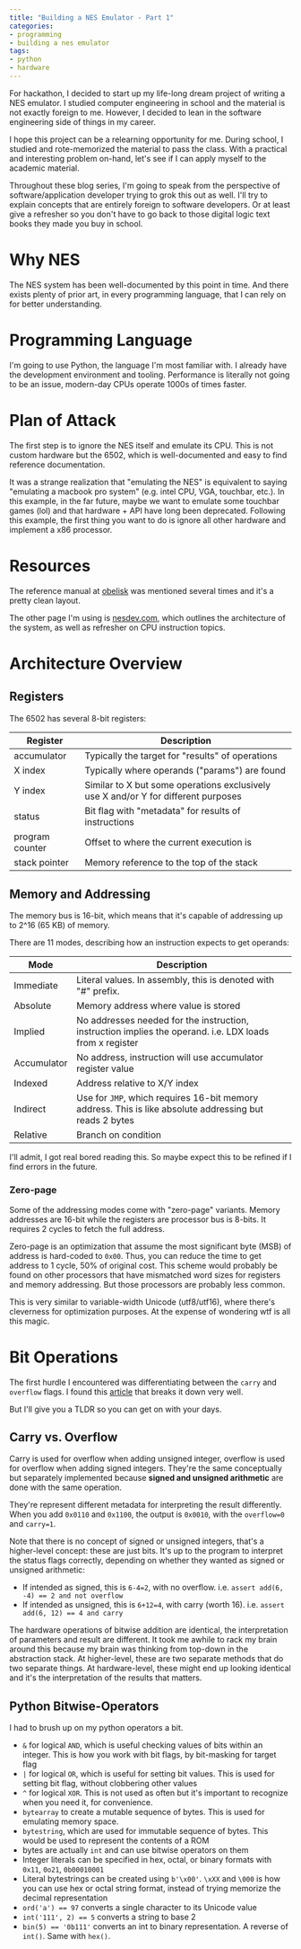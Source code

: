 ```yaml
---
title: "Building a NES Emulator - Part 1"
categories:
- programming
- building a nes emulator
tags:
- python
- hardware
---
```


For hackathon, I decided to start up my life-long dream project of writing a NES emulator.
I studied computer engineering in school and the material is not exactly foreign to me.
However, I decided to lean in the software engineering side of things in my career.

I hope this project can be a relearning opportunity for me.
During school, I studied and rote-memorized the material to pass the class.
With a practical and interesting problem on-hand, let's see if I can apply myself to the academic material.

Throughout these blog series, I'm going to speak from the perspective of software/application developer trying to grok
this out as well.
I'll try to explain concepts that are entirely foreign to software developers.
Or at least give a refresher so you don't have to go back to those digital logic text books they made you buy in school.

# Why NES

The NES system has been well-documented by this point in time.
And there exists plenty of prior art, in every programming language, that I can rely on for better understanding.

# Programming Language

I'm going to use Python, the language I'm most familiar with.
I already have the development environment and tooling.
Performance is literally not going to be an issue, modern-day CPUs operate 1000s of times faster.

# Plan of Attack

The first step is to ignore the NES itself and emulate its CPU.
This is not custom hardware but the 6502, which is well-documented and easy to find reference documentation.

It was a strange realization that "emulating the NES" is equivalent to saying "emulating a macbook pro system" (e.g.
intel CPU, VGA, touchbar, etc.).
In this example, in the far future, maybe we want to emulate some touchbar games (lol) and that hardware + API have
long been deprecated.
Following this example, the first thing you want to do is ignore all other hardware and implement a x86 processor.

# Resources

The reference manual at [obelisk][1] was mentioned several times and it's a pretty clean layout.

[1]: http://obelisk.me.uk/6502/reference.html

The other page I'm using is [nesdev.com][2], which outlines the architecture of the system, as well as refresher on CPU
instruction topics.

[2]: https://nesdev.com/6502.txt

# Architecture Overview

## Registers

The 6502 has several 8-bit registers:

Register | Description
--|--
accumulator | Typically the target for "results" of operations
X index | Typically where operands ("params") are found
Y index | Similar to X but some operations exclusively use X and/or Y for different purposes
status | Bit flag with "metadata" for results of instructions
program counter | Offset to where the current execution is
stack pointer | Memory reference to the top of the stack

## Memory and Addressing

The memory bus is 16-bit, which means that it's capable of addressing up to 2^16 (65 KB) of memory.

There are 11 modes, describing how an instruction expects to get operands:

Mode | Description
--|--
Immediate | Literal values. In assembly, this is denoted with "#" prefix.
Absolute | Memory address where value is stored
Implied | No addresses needed for the instruction, instruction implies the operand. i.e. LDX loads from x register
Accumulator | No address, instruction will use accumulator register value
Indexed | Address relative to X/Y index
Indirect | Use for `JMP`, which requires 16-bit memory address. This is like absolute addressing but reads 2 bytes
Relative | Branch on condition

I'll admit, I got real bored reading this. So maybe expect this to be refined if I find errors in the future.

### Zero-page

Some of the addressing modes come with "zero-page" variants.
Memory addresses are 16-bit while the registers are processor bus is 8-bits.
It requires 2 cycles to fetch the full address.

Zero-page is an optimization that assume the most significant byte (MSB) of address is hard-coded to `0x00`.
Thus, you can reduce the time to get address to 1 cycle, 50% of original cost.
This scheme would probably be found on other processors that have mismatched word sizes for registers and memory addressing.
But those processors are probably less common.

This is very similar to variable-width Unicode (utf8/utf16), where there's cleverness for optimization purposes.
At the expense of wondering wtf is all this magic.

# Bit Operations

The first hurdle I encountered was differentiating between the `carry` and `overflow` flags.
I found this [article][3] that breaks it down very well.

[3]: http://www.righto.com/2012/12/the-6502-overflow-flag-explained.html

But I'll give you a TLDR so you can get on with your days.

## Carry vs. Overflow

Carry is used for overflow when adding unsigned integer, overflow is used for overflow when adding signed integers.
They're the same conceptually but separately implemented because **signed and unsigned arithmetic** are done with the
same operation.

They're represent different metadata for interpreting the result differently.
When you add `0x0110` and `0x1100`, the output is `0x0010`, with the `overflow=0` and `carry=1`.

Note that there is no concept of signed or unsigned integers, that's a higher-level concept: these are just bits.
It's up to the program to interpret the status flags correctly, depending on whether they wanted  as signed or unsigned arithmetic:

- If intended as signed, this is `6-4=2`, with no overflow. i.e. `assert add(6, -4) == 2 and not overflow`
- If intended as unsigned, this is `6+12=4`, with carry (worth 16). i.e. `assert add(6, 12) == 4 and carry`

The hardware operations of bitwise addition are identical, the interpretation of parameters and result are different.
It took me awhile to rack my brain around this because my brain was thinking from top-down in the abstraction stack.
At higher-level, these are two separate methods that do two separate things.
At hardware-level, these might end up looking identical and it's the interpretation of the results that matters.

## Python Bitwise-Operators

I had to brush up on my python operators a bit.

- `&` for logical `AND`, which is useful checking values of bits within an integer.
  This is how you work with bit flags, by bit-masking for target flag
- `|` for logical `OR`, which is useful for setting bit values.
  This is used for setting bit flag, without clobbering other values
- `^` for logical `XOR`. This is not used as often but it's important to recognize when you need it, for convenience.
- `bytearray` to create a mutable sequence of bytes. This is used for emulating memory space.
- `bytestring`, which are used for immutable sequence of bytes. This would be used to represent the contents of a ROM
- bytes are actually `int` and can use bitwise operators on them
- Integer literals can be specified in hex, octal, or binary formats with `0x11`, `0o21`, `0b00010001`
- Literal bytestrings can be created using `b'\x00'`.
  `\xXX` and `\000` is how you can use hex or octal string format, instead of trying memorize the decimal representation
- `ord('a') == 97` converts a single character to its Unicode value
- `int('111', 2) == 5` converts a string to base 2
- `bin(5) == '0b111'` converts an int to binary representation. A reverse of `int()`. Same with `hex()`.
